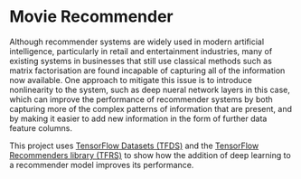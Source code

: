 # Movie Recommender
Although recommender systems are widely used in modern artificial intelligence, particularly in retail and entertainment industries, many of existing systems in businesses that still use classical methods such as matrix factorisation are found incapable of capturing all of the information now available. One approach to mitigate this issue is to introduce nonlinearity to the system, such as deep nueral network layers in this case, which can improve the performance of recommender systems by both capturing more of the complex patterns of information that are present, and by making it easier to add new information in the form of further data feature columns.

This project uses [TensorFlow Datasets (TFDS)](https://www.tensorflow.org/datasets) and the [TensorFlow Recommenders library (TFRS)](https://www.tensorflow.org/recommenders) to show how the addition of deep learning to a recommender model improves its performance.
